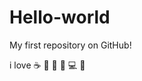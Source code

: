 # Hello-world
My first repository on GitHub!

i love :coffee: :pizza: :dancer: :car: :computer:
 :pray:
